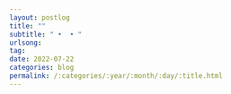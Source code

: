 ```yaml
---
layout: postlog
title: ""
subtitle: " •  • "
urlsong: 
tag:
date: 2022-07-22
categories: blog
permalink: /:categories/:year/:month/:day/:title.html
---
```

